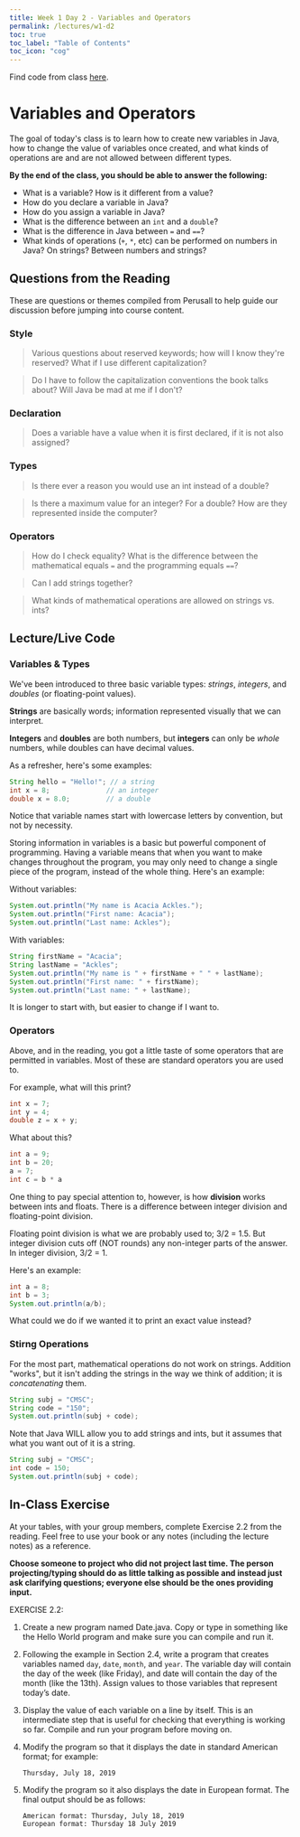 ```yaml
---
title: Week 1 Day 2 - Variables and Operators
permalink: /lectures/w1-d2
toc: true
toc_label: "Table of Contents"
toc_icon: "cog"
---
```


Find code from class [here](https://github.com/alackles/CMSC-150-WT-23/tree/main/_pages/lectures/week1).
# Variables and Operators

The goal of today's class is to learn how to create new variables in Java, how to change the value of variables once created, and what kinds of operations are and are not allowed between different types.

**By the end of the class, you should be able to answer the following:**
- What is a variable? How is it different from a value?
- How do you declare a variable in Java?
- How do you assign a variable in Java?
- What is the difference between an `int` and a `double`? 
- What is the difference in Java between `=` and `==`?
- What kinds of operations (`+`, `*`, etc) can be performed on numbers in Java? On strings? Between numbers and strings? 
 
## Questions from the Reading

These are questions or themes compiled from Perusall to help guide our discussion before jumping into course content.

### Style

> Various questions about reserved keywords; how will I know they're reserved? What if I use different capitalization? 

> Do I have to follow the capitalization conventions the book talks about? Will Java be mad at me if I don't?

### Declaration

> Does a variable have a value when it is first declared, if it is not also assigned? 

### Types

> Is there ever a reason you would use an int instead of a double? 

> Is there a maximum value for an integer? For a double? How are they represented inside the computer?

### Operators

> How do I check equality? What is the difference between the mathematical equals `=` and the programming equals `==`?

> Can I add strings together?

> What kinds of mathematical operations are allowed on strings vs. ints?

## Lecture/Live Code

### Variables & Types

We've been introduced to three basic variable types: _strings_, _integers_, and _doubles_ (or floating-point values).

**Strings** are basically words; information represented visually that we can interpret. 

**Integers** and **doubles** are both numbers, but **integers** can only be _whole_ numbers, while doubles can have decimal values.

As a refresher, here's some examples:

```java
String hello = "Hello!"; // a string
int x = 8;              // an integer
double x = 8.0;         // a double
```

Notice that variable names start with lowercase letters by convention, but not by necessity. 

Storing information in variables is a basic but powerful component of programming. Having a variable means that when you want to make changes throughout the program, you may only need to change a single piece of the program, instead of the whole thing. Here's an example:

Without variables:

```java
System.out.println("My name is Acacia Ackles.");
System.out.println("First name: Acacia");
System.out.println("Last name: Ackles"); 
```

With variables:

```java
String firstName = "Acacia";
String lastName = "Ackles";
System.out.println("My name is " + firstName + " " + lastName);
System.out.println("First name: " + firstName);
System.out.println("Last name: " + lastName); 
```

It is longer to start with, but easier to change if I want to. 

### Operators

Above, and in the reading, you got a little taste of some operators that are permitted in variables. Most of these are standard operators you are used to. 

For example, what will this print?

```java
int x = 7;
int y = 4;
double z = x + y;
```

What about this?

```java
int a = 9;
int b = 20;
a = 7;
int c = b * a
```

One thing to pay special attention to, however, is how **division** works between ints and floats. There is a difference between integer division and floating-point division.

Floating point division is what we are probably used to; 3/2 = 1.5. But integer division cuts off (NOT rounds) any non-integer parts of the answer. In integer division, 3/2 = 1. 

Here's an example:

```java
int a = 8;
int b = 3;
System.out.println(a/b);
```

What could we do if we wanted it to print an exact value instead?

### Stirng Operations

For the most part, mathematical operations do not work on strings. Addition "works", but it isn't adding the strings in the way we think of addition; it is _concatenating_ them. 

```java
String subj = "CMSC";
String code = "150";
System.out.println(subj + code);
```

Note that Java WILL allow you to add strings and ints, but it assumes that what you want out of it is a string. 

```java
String subj = "CMSC";
int code = 150;
System.out.println(subj + code);
```
## In-Class Exercise

At your tables, with your group members, complete Exercise 2.2 from the reading. Feel free to use your book or any notes (including the lecture notes) as a reference.

**Choose someone to project who did not project last time. The person projecting/typing should do as little talking as possible and instead just ask clarifying questions; everyone else should be the ones providing input.**

EXERCISE 2.2:

1. Create a new program named Date.java. Copy or type in something like the Hello World program and make sure you can compile and run it.
2. Following the example in Section 2.4, write a program that creates variables named `day`, `date`, `month`, and `year`. The variable day will contain the day of the week (like Friday), and date will contain the day of the month (like the 13th). Assign values to those variables that represent today’s date.
3. Display the value of each variable on a line by itself. This is an intermediate step that is useful for checking that everything is working so far. Compile and run your program before moving on.
4. Modify the program so that it displays the date in standard American format; for example: 
    
    `Thursday, July 18, 2019`
5. Modify the program so it also displays the date in European format. The final output should be as follows:

    `American format: Thursday, July 18, 2019`  
    `European format: Thursday 18 July 2019`
